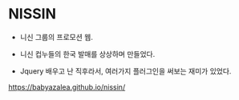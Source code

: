 # NISSIN

* 니신 그룹의 프로모션 웹.

* 니신 컵누들의 한국 발매를 상상하며 만들었다.

* Jquery 배우고 난 직후라서, 여러가지 플러그인을 써보는 재미가 있었다.

<https://babyazalea.github.io/nissin/>